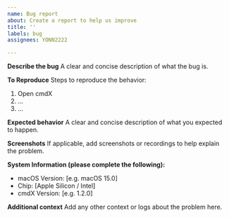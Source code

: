 ```yaml
---
name: Bug report
about: Create a report to help us improve
title: ''
labels: bug
assignees: YONN2222

---
```


**Describe the bug**
A clear and concise description of what the bug is.

**To Reproduce**
Steps to reproduce the behavior:
1. Open cmdX
2. ...
3. ...

**Expected behavior**
A clear and concise description of what you expected to happen.

**Screenshots**
If applicable, add screenshots or recordings to help explain the problem.

**System Information (please complete the following):**
 - macOS Version: [e.g. macOS 15.0]
 - Chip: [Apple Silicon / Intel]
 - cmdX Version: [e.g. 1.2.0]

**Additional context**
Add any other context or logs about the problem here.
